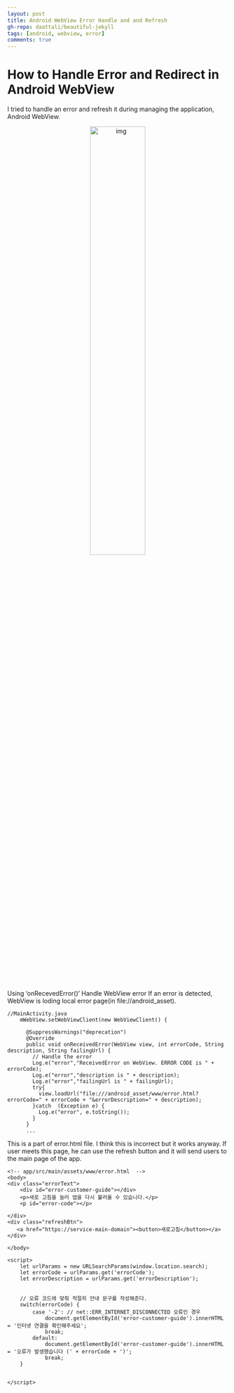 ```yaml
---  
layout: post
title: Android WebView Error Handle and and Refresh
gh-repo: daattali/beautiful-jekyll
tags: [android, webview, error]
comments: true
---
```



# How to Handle Error and Redirect in Android WebView

I tried to handle an error and refresh it during managing the application, Android WebView.

<center><img width="50%;" src="https://trello-attachments.s3.amazonaws.com/5db8f4b864493b4c6f0c56bd/5dd388de5c99101842e73c86/d73ec14de8e62a575c7b1d997c022acd/image.png" alt="img"></center>

Using ‘onRecevedError()’ Handle WebView error If an error is detected, WebView is loding local error page(in file://android_asset).

~~~
//MainActivity.java
    mWebView.setWebViewClient(new WebViewClient() {
      
      @SuppressWarnings("deprecation")
      @Override
      public void onReceivedError(WebView view, int errorCode, String description, String failingUrl) {
        // Handle the error
        Log.e("error","ReceivedError on WebView. ERROR CODE is " + errorCode);
        Log.e("error","description is " + description);
        Log.e("error","failingUrl is " + failingUrl);
        try{
          view.loadUrl("file:///android_asset/www/error.html?errorCode=" + errorCode + "&errorDescription=" + description);
        }catch  (Exception e) {
          Log.e("error", e.toString());
        }
      }
      ...
~~~

This is a part of error.html file. I think this is incorrect but it works anyway. If user meets this page, he can use the refresh button and it will send users to the main page of the app.

~~~
<!-- app/src/main/assets/www/error.html  -->
<body>
<div class="errorText">
    <div id="error-customer-guide"></div>
    <p>새로 고침을 눌러 앱을 다시 불러올 수 있습니다.</p>
    <p id="error-code"></p>

</div>
<div class="refreshBtn">
   <a href="https://service-main-domain"><button>새로고침</button></a>
</div>

</body>

<script>
    let urlParams = new URLSearchParams(window.location.search);
    let errorCode = urlParams.get('errorCode');
    let errorDescription = urlParams.get('errorDescription');


    // 오류 코드에 맞춰 적절히 안내 문구를 작성해준다.
    switch(errorCode) {
        case '-2': // net::ERR_INTERNET_DISCONNECTED 오류인 경우
            document.getElementById('error-customer-guide').innerHTML = '인터넷 연결을 확인해주세요';
            break;
        default:
            document.getElementById('error-customer-guide').innerHTML = '오류가 발생했습니다 (' + errorCode + ')';
            break;
    }


</script>
~~~
